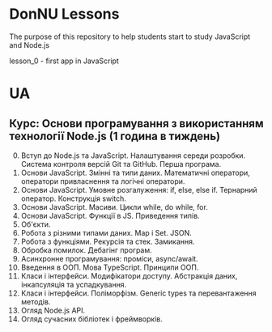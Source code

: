# DonNU Lessons

The purpose of this repository to help students start to study JavaScript and Node.js

lesson_0 - first app in JavaScript

# UA
## Курс: Основи програмування з використанням технології Node.js (1 година в тиждень)
0. Вступ до Node.js та JavaScript. Налаштування середи розробки. Система контроля версій Git та GitHub. Перша програма.
1. Основи JavaScript. Змінні та типи даних. Математичні оператори, оператори привласнення та логічні оператори.
2. Основи JavaScript. Умовне розгалуження: if, else, else if. Тернарний оператор. Конструкція switch.
3. Основи JavaScript. Масиви. Цикли while, do while, for.
4. Основи JavaScript. Функції в JS. Приведення типів.
5. Об'єкти.
6. Робота з різними типами даних. Map і Set. JSON.
7. Робота з функціями. Рекурсія та стек. Замикання.
8. Обробка помилок. Дебагінг програм.
9. Асинхронне програмування: проміси, async/await.
10. Введення в ООП. Мова TypeScript. Принципи ООП.
11. Класи і інтерфейси. Модифікатори доступу. Абстракція даних, інкапсуляція та успадкування.
12. Класи і інтерфейси. Поліморфізм. Generic types та перевантаження методів.
13. Огляд Node.js API.
14. Огляд сучасних бібліотек і фреймворків.